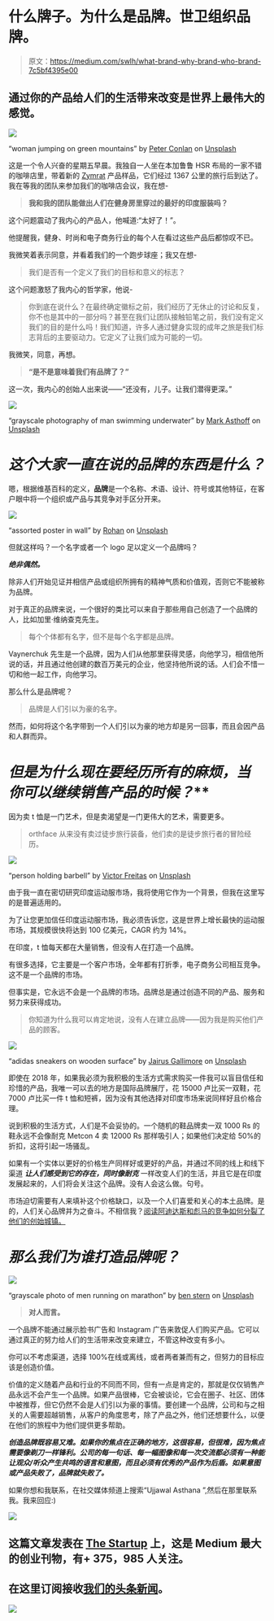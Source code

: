 # 什么牌子。为什么是品牌。世卫组织品牌。

> 原文：<https://medium.com/swlh/what-brand-why-brand-who-brand-7c5bf4395e00>

## 通过你的产品给人们的生活带来改变是世界上最伟大的感觉。

![](img/f9aff6ee0d0b2d9b35b92ba7c9017546.png)

“woman jumping on green mountains” by [Peter Conlan](https://unsplash.com/@peterconlan?utm_source=medium&utm_medium=referral) on [Unsplash](https://unsplash.com?utm_source=medium&utm_medium=referral)

这是一个令人兴奋的星期五早晨。我独自一人坐在本加鲁鲁 HSR 布局的一家不错的咖啡店里，带着新的 [Zymrat](https://zymrat.com) 产品样品，它们经过 1367 公里的旅行后到达了。我在等我的团队来参加我们的咖啡店会议，我在想-

> **我和我的团队能做出人们在健身房里穿过的最好的印度服装吗？**

这个问题震动了我内心的产品人，他喊道:“太好了！”。

他提醒我，健身、时尚和电子商务行业的每个人在看过这些产品后都惊叹不已。

我微笑着表示同意，并看着我们的一个跑步球座；我又在想-

> 我们是否有一个定义了我们的目标和意义的标志？

这个问题激怒了我内心的哲学家，他说-

> 你到底在说什么？在最终确定徽标之前，我们经历了无休止的讨论和反复，你不也是其中的一部分吗？甚至在我们让团队接触铅笔之前，我们没有定义我们的目的是什么吗！我们知道，许多人通过健身实现的成年之旅是我们标志背后的主要驱动力。它定义了让我们成为可能的一切。

我微笑，同意，再想。

> **“是不是意味着我们有品牌了？”**

这一次，我内心的创始人出来说——“还没有，儿子。让我们潜得更深。”

![](img/da8b9121a849af09191248fdac5ad0c0.png)

“grayscale photography of man swimming underwater” by [Mark Asthoff](https://unsplash.com/@qa9de?utm_source=medium&utm_medium=referral) on [Unsplash](https://unsplash.com?utm_source=medium&utm_medium=referral)

# ***这个大家一直在说的品牌的东西是什么？***

嗯，根据维基百科的定义，**品牌**是一个名称、术语、设计、符号或其他特征，在客户眼中将一个组织或产品与其竞争对手区分开来。

![](img/10cbd1e5564d2adbd2a31786910d0db8.png)

“assorted poster in wall” by [Rohan](https://unsplash.com/@rohanvijay?utm_source=medium&utm_medium=referral) on [Unsplash](https://unsplash.com?utm_source=medium&utm_medium=referral)

但就这样吗？一个名字或者一个 logo 足以定义一个品牌吗？

***绝非偶然。***

除非人们开始见证并相信产品或组织所拥有的精神气质和价值观，否则它不能被称为品牌。

对于真正的品牌来说，一个很好的类比可以来自于那些用自己创造了一个品牌的人，比如加里·维纳查克先生。

> 每个个体都有名字，但不是每个名字都是品牌。

Vaynerchuk 先生是一个品牌，因为人们从他那里获得灵感，向他学习，相信他所说的话，并且通过他创建的数百万美元的企业，他坚持他所说的话。人们会不惜一切和他一起工作，向他学习。

那么什么是品牌呢？

> 品牌是人们引以为豪的名字。

然而，如何将这个名字带到一个人们引以为豪的地方却是另一回事，而且会因产品和人群而异。

# ***但是*为什么*现在要经历所有的麻烦，当你可以继续销售产品的时候？***

因为卖 t 恤是一门艺术，但是卖渴望是一门更伟大的艺术，需要更多。

> orthface 从来没有卖过徒步旅行装备，他们卖的是徒步旅行者的冒险经历。

![](img/a7af9b041a7b96e89d6336bc703d3662.png)

“person holding barbell” by [Victor Freitas](https://unsplash.com/@victorfreitas?utm_source=medium&utm_medium=referral) on [Unsplash](https://unsplash.com?utm_source=medium&utm_medium=referral)

由于我一直在密切研究印度运动服市场，我将使用它作为一个背景，但我在这里写的是普遍适用的。

为了让您更加信任印度运动服市场，我必须告诉您，这是世界上增长最快的运动服市场，其规模很快将达到 100 亿美元，CAGR 约为 14%。

在印度，t 恤每天都在大量销售，但没有人在打造一个品牌。

有很多选择，它主要是一个客户市场，全年都有打折季，电子商务公司相互竞争。这不是一个品牌的市场。

但事实是，它永远不会是一个品牌的市场。品牌总是通过创造不同的产品、服务和努力来获得成功。

> 你知道为什么我可以肯定地说，没有人在建立品牌——因为我是购买他们产品的顾客。

![](img/de6f2793cb9a26d40277e4538fdb71ed.png)

“adidas sneakers on wooden surface” by [Jairus Gallimore](https://unsplash.com/@jairusgallimore?utm_source=medium&utm_medium=referral) on [Unsplash](https://unsplash.com?utm_source=medium&utm_medium=referral)

即使在 2018 年，如果我必须为我积极的生活方式需求购买一件我可以盲目信任和珍惜的产品，我唯一可以去的地方是国际品牌展厅，花 15000 卢比买一双鞋，花 7000 卢比买一件 t 恤和短裤，因为没有其他选择对印度市场来说同样好且价格合理。

说到积极的生活方式，人们是不会妥协的。一个随机的鞋品牌卖一双 1000 Rs 的鞋永远不会像耐克 Metcon 4 卖 12000 Rs 那样吸引人；如果他们决定给 50%的折扣，这将引起一场骚乱。

如果有一个实体以更好的价格生产同样好或更好的产品，并通过不同的线上和线下渠道 ***让人们感受到它的存在，同时像耐克*** 一样改变人们的生活，并且它是在印度发展起来的，人们将会关注这个品牌。没有人会这么做。句号。

市场迫切需要有人来填补这个价格缺口，以及一个人们喜爱和关心的本土品牌。是的，人们关心品牌并为之奋斗。不相信我？[阅读阿迪达斯和彪马的竞争如何分裂了他们的创始城镇。](https://amp.businessinsider.com/how-puma-and-adidas-rivalry-divided-their-founding-town-for-70-years-2018-10)

# ***那么我们为谁打造品牌呢？***

![](img/1de10fe5cd2ac5873e9bd857eea7d8c8.png)

“grayscale photo of men running on marathon” by [ben stern](https://unsplash.com/@benst287?utm_source=medium&utm_medium=referral) on [Unsplash](https://unsplash.com?utm_source=medium&utm_medium=referral)

> **对人而言。**

一个品牌不能通过展示脸书广告和 Instagram 广告来敦促人们购买产品。它可以通过真正的努力给人们的生活带来改变来建立，不管这种改变有多小。

你可以不考虑渠道，选择 100%在线或离线，或者两者兼而有之，但努力的目标应该是创造价值。

价值的定义随着产品和行业的不同而不同，但有一点是肯定的，那就是仅仅销售产品永远不会产生一个品牌。如果产品很棒，它会被谈论，它会在圈子、社区、团体中被推荐，但它仍然不会是人们引以为豪的事情。要创建一个品牌，公司和与之相关的人需要超越销售，从客户的角度思考，除了产品之外，他们还想要什么，以便在他们的旅程中为他们提供更多帮助。

***创造品牌既容易又难。如果你的焦点在正确的地方，这很容易，但很难，因为焦点需要像剃刀一样锋利。公司的每一句话、每一幅图像和每一次交流都必须有一种能让观众/听众产生共鸣的语言和意图，而且必须有优秀的产品作为后盾。如果意图或产品失败了，品牌就失败了。***

如果你想和我联系，在社交媒体频道上搜索“Ujjawal Asthana ”,然后在那里联系我。我来回应:)

[![](img/308a8d84fb9b2fab43d66c117fcc4bb4.png)](https://medium.com/swlh)

## 这篇文章发表在 [The Startup](https://medium.com/swlh) 上，这是 Medium 最大的创业刊物，有+ 375，985 人关注。

## 在这里订阅接收[我们的头条新闻](http://growthsupply.com/the-startup-newsletter/)。

[![](img/b0164736ea17a63403e660de5dedf91a.png)](https://medium.com/swlh)